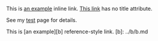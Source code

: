 This is [an example](http://example.com/ "Title") inline link.
[This link](http://example.net/) has no title attribute.

See my [test](/test.md) page for details.

This is [an example][b] reference-style link.
[b]: ../b/b.md